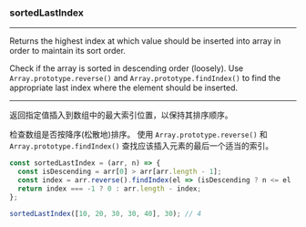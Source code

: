 ### sortedLastIndex

------------

Returns the highest index at which value should be inserted into array in order to maintain its sort order.

Check if the array is sorted in descending order (loosely).
Use `Array.prototype.reverse()` and `Array.prototype.findIndex()` to find the appropriate last index where the element should be inserted.

------------

返回指定值插入到数组中的最大索引位置，以保持其排序顺序。

检查数组是否按降序(松散地)排序。
使用 `Array.prototype.reverse()` 和 ` Array.prototype.findIndex()` 查找应该插入元素的最后一个适当的索引。

```js
const sortedLastIndex = (arr, n) => {
  const isDescending = arr[0] > arr[arr.length - 1];
  const index = arr.reverse().findIndex(el => (isDescending ? n <= el : n >= el));
  return index === -1 ? 0 : arr.length - index;
};
```

```js
sortedLastIndex([10, 20, 30, 30, 40], 30); // 4
```
